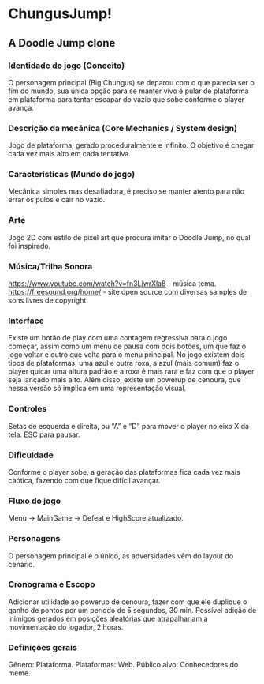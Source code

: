 # ChungusJump!

## A Doodle Jump clone


### Identidade do jogo (Conceito)
O personagem principal (Big Chungus) se deparou com o que parecia ser o fim do mundo, sua
única opção para se manter vivo é pular de plataforma em plataforma para tentar escapar do
vazio que sobe conforme o player avança.

### Descrição da mecânica (Core Mechanics / System design)
Jogo de plataforma, gerado proceduralmente e infinito. O objetivo é chegar cada vez mais alto
em cada tentativa.

### Características (Mundo do jogo)
Mecânica simples mas desafiadora, é preciso se manter atento para não errar os pulos e cair
no vazio.

### Arte
Jogo 2D com estilo de pixel art que procura imitar o Doodle Jump, no qual foi inspirado.

### Música/Trilha Sonora
https://www.youtube.com/watch?v=fn3LjwrXla8 - música tema.
https://freesound.org/home/ - site open source com diversas samples de sons livres de
copyright.

### Interface
Existe um botão de play com uma contagem regressiva para o jogo começar, assim como um menu de
pausa com dois botões, um que faz o jogo voltar e outro que volta para o menu principal.
No jogo existem dois tipos de plataformas, uma azul e outra roxa, a azul (mais comum) faz o player
quicar uma altura padrão e a roxa é mais rara e faz com que o player seja lançado mais alto.
Além disso, existe um powerup de cenoura, que nessa versão só implica em uma representação visual.

### Controles
Setas de esquerda e direita, ou “A” e “D” para mover o player no eixo X da tela.
ESC para pausar.

### Dificuldade
Conforme o player sobe, a geração das plataformas fica cada vez mais caótica, fazendo com
que fique difícil avançar.

### Fluxo do jogo
Menu -> MainGame -> Defeat e HighScore atualizado.

### Personagens
O personagem principal é o único, as adversidades vêm do layout do cenário.

### Cronograma e Escopo
Adicionar utilidade ao powerup de cenoura, fazer com que ele duplique o ganho de pontos por
um período de 5 segundos, 30 min.
Possível adição de inimigos gerados em posições aleatórias que atrapalhariam a
movimentação do jogador, 2 horas.

### Definições gerais
Gênero: Plataforma.
Plataformas: Web.
Público alvo: Conhecedores do meme.
